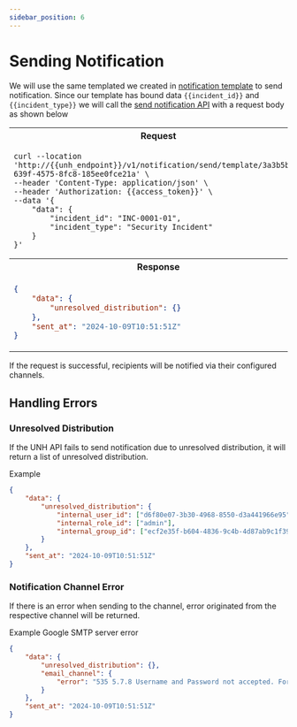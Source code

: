 ```yaml
---
sidebar_position: 6
---
```


# Sending Notification

We will use the same templated we created in [notification template](5_notification%20template.md) to send notification.
Since our template has bound data `{{incident_id}}` and `{{incident_type}}` we will call the 
[send notification API](../UNH%20API/send-notification.api.mdx) with a request body as shown below

<table>
<tr><th>Request</th></tr>
<tr><td>

```
curl --location 'http://{{unh_endpoint}}/v1/notification/send/template/3a3b5bf1-639f-4575-8fc8-185ee0fce21a' \
--header 'Content-Type: application/json' \
--header 'Authorization: {{access_token}}' \
--data '{
    "data": {
        "incident_id": "INC-0001-01",
        "incident_type": "Security Incident"
    }
}'
```

</td></tr>
<tr><th>Response</th></tr>
<tr><td>

```json
{
    "data": {
        "unresolved_distribution": {}
    },
    "sent_at": "2024-10-09T10:51:51Z"
}
```

</td></tr>
</table>

If the request is successful, recipients will be notified via their configured channels.

## Handling Errors

### Unresolved Distribution

If the UNH API fails to send notification due to unresolved distribution, it will return a list of unresolved distribution.

Example
```json
{
    "data": {
        "unresolved_distribution": {
            "internal_user_id": ["d6f80e07-3b30-4968-8550-d3a441966e95"],
            "internal_role_id": ["admin"],
            "internal_group_id": ["ecf2e35f-b604-4836-9c4b-4d87ab9c1f39"]
        }
    },
    "sent_at": "2024-10-09T10:51:51Z"
}
```

### Notification Channel Error

If there is an error when sending to the channel, error originated from the respective channel will be returned.

Example Google SMTP server error
```json
{
    "data": {
        "unresolved_distribution": {},
        "email_channel": {
            "error": "535 5.7.8 Username and Password not accepted. For more information, go to\n5.7.8  https://support.google.com/mail/?p=BadCredentials d9443c01a7336-20c69444279sm8432885ad.203 - gsmtp"
        }
    },
    "sent_at": "2024-10-09T10:51:51Z"
}
```